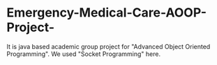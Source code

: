 # Emergency-Medical-Care-AOOP-Project-
It is java based academic group project for "Advanced Object Oriented Programming". We used "Socket Programming" here.
